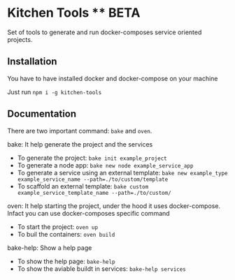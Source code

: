 # Kitchen Tools ** BETA

Set of tools to generate and run docker-composes service oriented projects.

## Installation

You have to have installed docker and docker-compose on your machine

Just run `npm i -g kitchen-tools`

## Documentation

There are two important command: `bake` and `oven`.

bake: It help generate the project and the services

- To generate the project: ```bake init example_project```
- To generate a node app: ```bake new node example_service_app```
- To generate a service using an external template: ```bake new example_type example_service_name --path=./to/custom/template```
- To scaffold an external template: ```bake custom example_service_template_name --path=./to/custom/```

oven: It help starting the project, under the hood it uses docker-compose. Infact you can use docker-composes specific command

- To start the project: ```oven up```
- To buil the containers: ```oven build```

bake-help: Show a help page

- To show the help page: ```bake-help```
- To show the aviable buildt in services: ```bake-help services```
